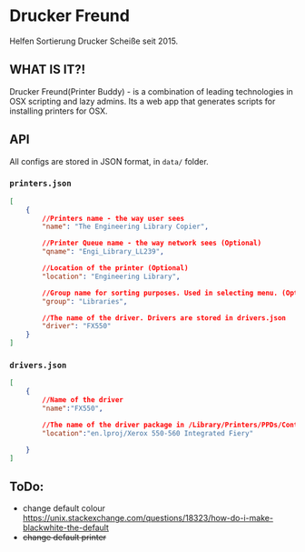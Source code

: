 # Drucker Freund

Helfen Sortierung Drucker Scheiße seit 2015. 

## WHAT IS IT?!

Drucker Freund(Printer Buddy) - is a combination of leading technologies in OSX scripting and lazy admins.
Its a web app that generates scripts for installing printers for OSX.

## API
All configs are stored in JSON format, in `data/` folder.

### `printers.json`
```json
[
	{
		//Printers name - the way user sees
		"name": "The Engineering Library Copier",

		//Printer Queue name - the way network sees (Optional)
		"qname": "Engi_Library_LL239",

		//Location of the printer (Optional)
		"location": "Engineering Library",

		//Group name for sorting purposes. Used in selecting menu. (Optional)
		"group": "Libraries",

		//The name of the driver. Drivers are stored in drivers.json
		"driver": "FX550"
	}
]
```

### `drivers.json`
```json
[
	{
		//Name of the driver
		"name":"FX550",

		//The name of the driver package in /Library/Printers/PPDs/Contents/Resources/
		"location":"en.lproj/Xerox 550-560 Integrated Fiery"

	}
]
```

## ToDo:
 - change default colour https://unix.stackexchange.com/questions/18323/how-do-i-make-blackwhite-the-default
 - ~~change default printer~~